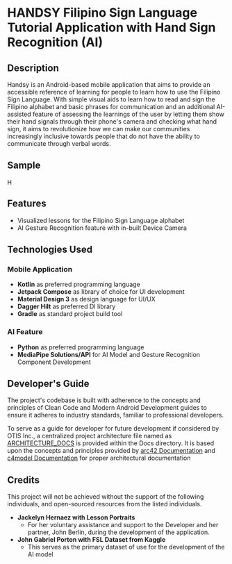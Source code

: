 # HANDSY Filipino Sign Language Tutorial Application with Hand Sign Recognition (AI)

## Description

Handsy is an Android-based mobile application that aims to provide an accessible reference of learning for people to learn how to use the Filipino Sign Language. With simple visual aids to learn how to read and sign the Filipino alphabet and basic phrases for communication and an additional AI-assisted feature of assessing the learnings of the user by letting them show their hand signals through their phone's camera and checking what hand sign, it aims to revolutionize how we can make our communities increasingly inclusive towards people that do not have the ability to communicate through verbal words.

## Sample

<img src="/docs/media/Handsy - CUT.gif" alt="Handsy Demo" width="9" height="16">

## Features

- Visualized lessons for the Filipino Sign Language alphabet
- AI Gesture Recognition feature with in-built Device Camera

## Technologies Used

### Mobile Application

- **Kotlin** as preferred programming language
- **Jetpack Compose** as library of choice for UI development
- **Material Design 3** as design language for UI/UX
- **Dagger Hilt** as preferred DI library
- **Gradle** as standard project build tool

### AI Feature

- **Python** as preferred programming language
- **MediaPipe Solutions/API** for AI Model and Gesture Recognition Component Development

## Developer's Guide

The project's codebase is built with adherence to the concepts and principles of Clean Code and Modern Android Development guides to ensure it adheres to industry standards, familiar to professional developers. 

To serve as a guide for developer for future development if considered by OTIS Inc., a centralized project architecture file named as [ARCHITECTURE_DOCS](/docs/ARCHITECTURE_DOCS.md) is provided within the Docs directory. It is based upon the concepts and principles provided by [arc42 Documentation](https://arc42.org/?ref=workingsoftware.dev) and [c4model Documentation](https://c4model.com/?ref=workingsoftware.dev) for proper architectural documentation



## Credits

This project will not be achieved without the support of the following individuals, and open-sourced resources from the listed individuals.

- **Jackelyn Hernaez with Lesson Portraits**
  - For her voluntary assistance and support to the Developer and her partner, John Berlin, during the development of the application.
- **John Gabriel Porton with FSL Dataset from Kaggle**
  - This serves as the primary dataset of use for the development of the AI model